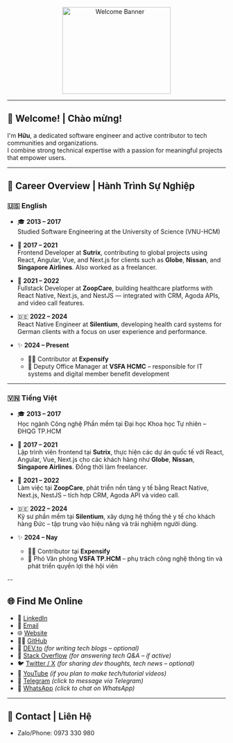 <p align="center">
  <img src="https://github.com/user-attachments/assets/20867baf-59d6-4f94-9567-be8275f36f6d" alt="Welcome Banner" width="250" height="200" />
</p>

---

## 👋 Welcome! | Chào mừng!

I'm **Hữu**, a dedicated software engineer and active contributor to tech communities and organizations.  
I combine strong technical expertise with a passion for meaningful projects that empower users.

---

## 🚀 Career Overview | Hành Trình Sự Nghiệp

### 🇺🇸 English

- 🎓 **2013 – 2017**  
  Studied Software Engineering at the University of Science (VNU-HCM)

- 💼 **2017 – 2021**  
  Frontend Developer at **Sutrix**, contributing to global projects using React, Angular, Vue, and Next.js for clients such as **Globe**, **Nissan**, and **Singapore Airlines**. Also worked as a freelancer.

- 🏥 **2021 – 2022**  
  Fullstack Developer at **ZoopCare**, building healthcare platforms with React Native, Next.js, and NestJS — integrated with CRM, Agoda APIs, and video call features.

- 🇩🇪 **2022 – 2024**  
  React Native Engineer at **Silentium**, developing health card systems for German clients with a focus on user experience and performance.

- ✨ **2024 – Present**  
  - 🧑‍💻 Contributor at **Expensify**  
  - 🤝 Deputy Office Manager at **VSFA HCMC** – responsible for IT systems and digital member benefit development

---

### 🇻🇳 Tiếng Việt

- 🎓 **2013 – 2017**  
  Học ngành Công nghệ Phần mềm tại Đại học Khoa học Tự nhiên – ĐHQG TP.HCM

- 💼 **2017 – 2021**  
  Lập trình viên frontend tại **Sutrix**, thực hiện các dự án quốc tế với React, Angular, Vue, Next.js cho các khách hàng như **Globe**, **Nissan**, **Singapore Airlines**. Đồng thời làm freelancer.

- 🏥 **2021 – 2022**  
  Làm việc tại **ZoopCare**, phát triển nền tảng y tế bằng React Native, Next.js, NestJS – tích hợp CRM, Agoda API và video call.

- 🇩🇪 **2022 – 2024**  
  Kỹ sư phần mềm tại **Silentium**, xây dựng hệ thống thẻ y tế cho khách hàng Đức – tập trung vào hiệu năng và trải nghiệm người dùng.

- ✨ **2024 – Nay**  
  - 🧑‍💻 Contributor tại **Expensify**  
  - 🤝 Phó Văn phòng **VSFA TP.HCM** – phụ trách công nghệ thông tin và phát triển quyền lợi thẻ hội viên

--

## 🌐 Find Me Online

- 💼 [LinkedIn](https://www.linkedin.com/in/thanh-h%E1%BB%AFu-l%C3%AA-070098180/)  
- 📧 [Email](mailto:contact@huutech.com)  
- 🌐 [Website](https://huutech.com)  
- 🧑‍💻 [GitHub](https://github.com/huult)  
- 📝 [DEV.to](https://dev.to/huutech) *(for writing tech blogs – optional)*
- 🧠 [Stack Overflow](https://stackoverflow.com/users/6316626) *(for answering tech Q&A – if active)*
- 🐦 [Twitter / X](https://x.com/ThanhHuL3) *(for sharing dev thoughts, tech news – optional)*
- 🎥 [YouTube](https://www.youtube.com/@huutech) *(if you plan to make tech/tutorial videos)*
- 💬 [Telegram](https://t.me/+84973330980) *(click to message via Telegram)*
- 📱 [WhatsApp](https://wa.me/84973330980) *(click to chat on WhatsApp)*

---

## 📱 Contact | Liên Hệ

- Zalo/Phone: 0973 330 980

